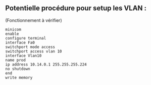 ## Potentielle procédure pour setup les VLAN : 
(Fonctionnement à vérifier)

```
minicom
enable
configure terminal
interface Fa0
switchport mode access
switchport access vlan 10
interface Vlan10
name prod
ip address 10.14.0.1 255.255.255.224
no shutdown
end
write memory
```